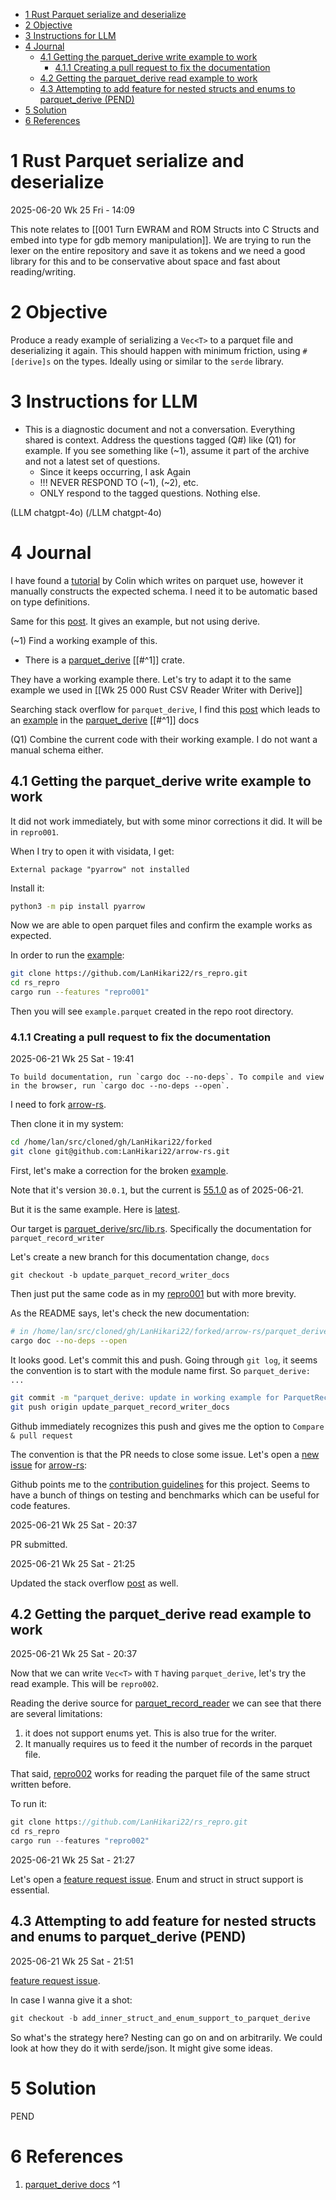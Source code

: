 - [1 Rust Parquet serialize and deserialize](#1-rust-parquet-serialize-and-deserialize)
- [2 Objective](#2-objective)
- [3 Instructions for LLM](#3-instructions-for-llm)
- [4 Journal](#4-journal)
	- [4.1 Getting the parquet_derive write example to work](#41-getting-the-parquet_derive-write-example-to-work)
		- [4.1.1 Creating a pull request to fix the documentation](#411-creating-a-pull-request-to-fix-the-documentation)
	- [4.2 Getting the parquet_derive read example to work](#42-getting-the-parquet_derive-read-example-to-work)
	- [4.3 Attempting to add feature for nested structs and enums to parquet_derive (PEND)](#43-attempting-to-add-feature-for-nested-structs-and-enums-to-parquet_derive-pend)
- [5 Solution](#5-solution)
- [6 References](#6-references)

# 1 Rust Parquet serialize and deserialize

2025-06-20 Wk 25 Fri - 14:09

This note relates to [[001 Turn EWRAM and ROM Structs into C Structs and embed into type for gdb memory manipulation]]. We are trying to run the lexer on the entire repository and save it as tokens and we need a good library for this and to be conservative about space and fast about reading/writing.

# 2 Objective

Produce a ready example of serializing a `Vec<T>` to a parquet file and deserializing it again. This should happen with minimum friction, using `#[derive]s` on the types. Ideally using or similar to the `serde` library.

# 3 Instructions for LLM
- This is a diagnostic document and not a conversation. Everything shared is context. Address the questions tagged (Q#) like (Q1) for example. If you see something like (~1), assume it part of the archive and not a latest set of questions.
	- Since it keeps occurring, I ask Again
	- !!! NEVER RESPOND TO (~1), (~2), etc.
	- ONLY respond to the tagged questions. Nothing else.

(LLM chatgpt-4o)
(/LLM chatgpt-4o)

# 4 Journal

I have found a [tutorial](<https://colinsblog.net/2021-07-27-reading-parquet-with-rust/>) by Colin which writes on parquet use, however it manually constructs the expected schema. I need it to be automatic based on type definitions.

Same for this [post](<https://stackoverflow.com/questions/67900928/writing-a-vec-of-rows-to-a-parquet-file>). It gives an example, but not using derive.

(~1) Find a working example of this.

- There is a [parquet_derive](<https://docs.rs/crate/parquet_derive/latest>) [[#^1]] crate.

They have a working example there. Let's try to adapt it to the same example we used in [[Wk 25 000 Rust CSV Reader Writer with Derive]]


Searching stack overflow for `parquet_derive`, I find this [post](<https://stackoverflow.com/questions/75124404/creating-datafusions-dataframe-from-vecstruct-in-rust/75125062#75125062>) which leads to an [example](<https://docs.rs/parquet_derive/30.0.1/parquet_derive/derive.ParquetRecordWriter.html>) in the [parquet_derive](<https://docs.rs/crate/parquet_derive/latest>) [[#^1]] docs


(Q1) Combine the current code with their working example. I do not want a manual schema either.

## 4.1 Getting the parquet_derive write example to work

It did not work immediately, but with some minor corrections it did. It will be in `repro001`. 

When I try to open it with visidata, I get:

```
External package "pyarrow" not installed
```

Install it:

```sh
python3 -m pip install pyarrow
```

Now we are able to open parquet files and confirm the example works as expected.

In order to run the [example](<https://github.com/LanHikari22/rs_repro/blob/main/src/repro_tracked/repro001_parquet_derive_example.rs>):

```sh
git clone https://github.com/LanHikari22/rs_repro.git
cd rs_repro
cargo run --features "repro001"
```

Then you will see `example.parquet` created in the repo root directory.

### 4.1.1 Creating a pull request to fix the documentation

2025-06-21 Wk 25 Sat - 19:41


```
To build documentation, run `cargo doc --no-deps`. To compile and view in the browser, run `cargo doc --no-deps --open`.
```

I need to fork [arrow-rs](<https://github.com/apache/arrow-rs>).

Then clone it in my system:
```sh
cd /home/lan/src/cloned/gh/LanHikari22/forked
git clone git@github.com:LanHikari22/arrow-rs.git
```

First, let's make a correction for the broken [example](<https://docs.rs/parquet_derive/30.0.1/parquet_derive/derive.ParquetRecordWriter.html>).

Note that it's version `30.0.1`, but the current is [55.1.0](<https://docs.rs/parquet_derive/latest/parquet_derive/>) as of 2025-06-21. 

But it is the same example. Here is [latest](<https://docs.rs/parquet_derive/latest/parquet_derive/derive.ParquetRecordWriter.html>).

Our target is [parquet_derive/src/lib.rs](<https://github.com/apache/arrow-rs/blob/main/parquet_derive/src/lib.rs>). Specifically the documentation for `parquet_record_writer`

Let's create a new branch for this documentation change, `docs`

```
git checkout -b update_parquet_record_writer_docs
```

Then just put the same code as in my [repro001](<https://github.com/LanHikari22/rs_repro/blob/main/src/repro_tracked/repro001_parquet_derive_example.rs>) but with more brevity.

As the README says, let's check the new documentation:
```sh
# in /home/lan/src/cloned/gh/LanHikari22/forked/arrow-rs/parquet_derive
cargo doc --no-deps --open
```

It looks good. Let's commit this and push. Going through `git log`, it seems the convention is to start with the module name first. So `parquet_derive: ...`

```sh
git commit -m "parquet_derive: update in working example for ParquetRecordWriter"
git push origin update_parquet_record_writer_docs
```

Github immediately recognizes this push and gives me the option to `Compare & pull request`

The convention is that the PR needs to close some issue. Let's open a [new issue](<https://github.com/apache/arrow-rs/issues/7732>) for [arrow-rs](<https://github.com/apache/arrow-rs>):

Github points me to the [contribution guidelines](<https://github.com/apache/arrow-rs/blob/1ededfe024e6da1dd08bd0aee9411d1fb04523ac/CONTRIBUTING.md>) for this project. Seems to have a bunch of things on testing and benchmarks which can be useful for code features.

2025-06-21 Wk 25 Sat - 20:37

PR submitted.

2025-06-21 Wk 25 Sat - 21:25

Updated the stack overflow [post](<https://stackoverflow.com/questions/67900928/writing-a-vec-of-rows-to-a-parquet-file>) as well.

## 4.2 Getting the parquet_derive read example to work

2025-06-21 Wk 25 Sat - 20:37

Now that we can write `Vec<T>` with `T` having `parquet_derive`, let's try the read example. This will be `repro002`. 

Reading the derive source for [parquet_record_reader](<https://github.com/apache/arrow-rs/blob/1ededfe024e6da1dd08bd0aee9411d1fb04523ac/parquet_derive/src/lib.rs#L191C8-L191C29>) we can see that there are several limitations:
1. it does not support enums yet. This is also true for the writer.
2. It manually requires us to feed it the number of records in the parquet file.

That said, [repro002](<https://github.com/LanHikari22/rs_repro/blob/main/src/repro_tracked/repro002_parquet_derive_read_example.rs>) works for reading the parquet file of the same struct written before.

To run it:

```rust
git clone https://github.com/LanHikari22/rs_repro.git
cd rs_repro
cargo run --features "repro002"
```

2025-06-21 Wk 25 Sat - 21:27

Let's open a [feature request issue](<https://github.com/apache/arrow-rs/issues/7734>). Enum and struct in struct support is essential.

## 4.3 Attempting to add feature for nested structs and enums to parquet_derive (PEND)

2025-06-21 Wk 25 Sat - 21:51

[feature request issue](<https://github.com/apache/arrow-rs/issues/7734>). 

In case I wanna give it a shot:

```rust
git checkout -b add_inner_struct_and_enum_support_to_parquet_derive
```

So what's the strategy here? Nesting can go on and on arbitrarily. We could look at how they do it with serde/json. It might give some ideas.

# 5 Solution

PEND

# 6 References
1. [parquet_derive docs](<https://docs.rs/parquet_derive/30.0.1/parquet_derive/derive.ParquetRecordWriter.html>) ^1